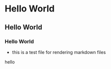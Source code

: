 

# Hello World

## Hello World

### Hello World

- this is a test file for rendering markdown files


hello